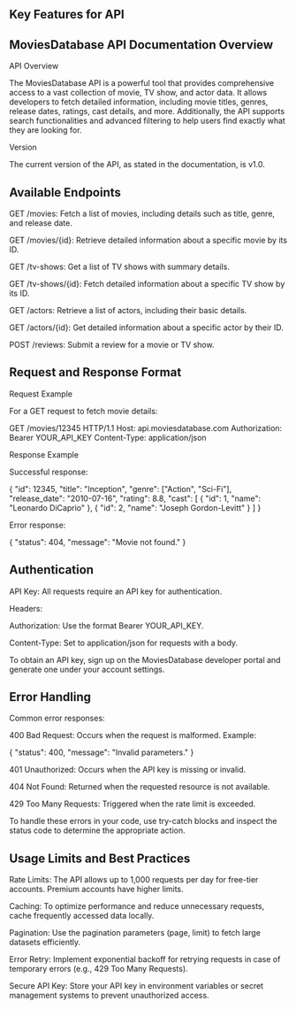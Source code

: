 ## Key Features for API 

## MoviesDatabase API Documentation Overview

API Overview

The MoviesDatabase API is a powerful tool that provides comprehensive access to a vast collection of movie, TV show, and actor data. It allows developers to fetch detailed information, including movie titles, genres, release dates, ratings, cast details, and more. Additionally, the API supports search functionalities and advanced filtering to help users find exactly what they are looking for.

Version

The current version of the API, as stated in the documentation, is v1.0.

## Available Endpoints

GET /movies: Fetch a list of movies, including details such as title, genre, and release date.

GET /movies/{id}: Retrieve detailed information about a specific movie by its ID.

GET /tv-shows: Get a list of TV shows with summary details.

GET /tv-shows/{id}: Fetch detailed information about a specific TV show by its ID.

GET /actors: Retrieve a list of actors, including their basic details.

GET /actors/{id}: Get detailed information about a specific actor by their ID.

POST /reviews: Submit a review for a movie or TV show.

## Request and Response Format

Request Example

For a GET request to fetch movie details:

GET /movies/12345 HTTP/1.1
Host: api.moviesdatabase.com
Authorization: Bearer YOUR_API_KEY
Content-Type: application/json

Response Example

Successful response:

{
  "id": 12345,
  "title": "Inception",
  "genre": ["Action", "Sci-Fi"],
  "release_date": "2010-07-16",
  "rating": 8.8,
  "cast": [
    { "id": 1, "name": "Leonardo DiCaprio" },
    { "id": 2, "name": "Joseph Gordon-Levitt" }
  ]
}

Error response:

{
  "status": 404,
  "message": "Movie not found."
}

## Authentication

API Key: All requests require an API key for authentication.

Headers:

Authorization: Use the format Bearer YOUR_API_KEY.

Content-Type: Set to application/json for requests with a body.

To obtain an API key, sign up on the MoviesDatabase developer portal and generate one under your account settings.

## Error Handling

Common error responses:

400 Bad Request: Occurs when the request is malformed. Example:

{
  "status": 400,
  "message": "Invalid parameters."
}

401 Unauthorized: Occurs when the API key is missing or invalid.

404 Not Found: Returned when the requested resource is not available.

429 Too Many Requests: Triggered when the rate limit is exceeded.

To handle these errors in your code, use try-catch blocks and inspect the status code to determine the appropriate action.

## Usage Limits and Best Practices

Rate Limits: The API allows up to 1,000 requests per day for free-tier accounts. Premium accounts have higher limits.

Caching: To optimize performance and reduce unnecessary requests, cache frequently accessed data locally.

Pagination: Use the pagination parameters (page, limit) to fetch large datasets efficiently.

Error Retry: Implement exponential backoff for retrying requests in case of temporary errors (e.g., 429 Too Many Requests).

Secure API Key: Store your API key in environment variables or secret management systems to prevent unauthorized access.